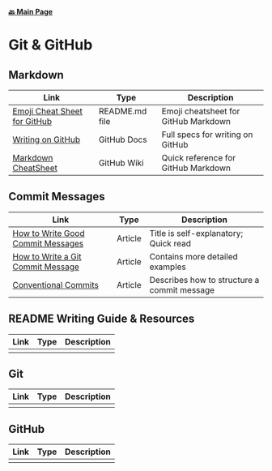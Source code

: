 **[:back: Main Page](README.md/)**

# Git & GitHub

## Markdown

| Link                                                                                                | Type           | Description                          |
| --------------------------------------------------------------------------------------------------- | -------------- | ------------------------------------ |
| [Emoji Cheat Sheet for GitHub](https://github.com/ikatyang/emoji-cheat-sheet/blob/master/README.md) | README.md file | Emoji cheatsheet for GitHub Markdown |
| [Writing on GitHub](https://docs.github.com/en/get-started/writing-on-github)                       | GitHub Docs    | Full specs for writing on GitHub     |
| [Markdown CheatSheet](https://github.com/adam-p/markdown-here/wiki/Markdown-Cheatsheet)             | GitHub Wiki    | Quick reference for GitHub Markdown  |

## Commit Messages

| Link                                                                                                                   | Type    | Description                                 |
| ---------------------------------------------------------------------------------------------------------------------- | ------- | ------------------------------------------- |
| [How to Write Good Commit Messages](https://www.freecodecamp.org/news/writing-good-commit-messages-a-practical-guide/) | Article | Title is self-explanatory; Quick read       |
| [How to Write a Git Commit Message](https://cbea.ms/git-commit/)                                                       | Article | Contains more detailed examples             |
| [Conventional Commits](https://www.conventionalcommits.org/en/v1.0.0/)                                                 | Article | Describes how to structure a commit message |

## README Writing Guide & Resources

| Link | Type | Description |
| ---- | ---- | ----------- |
| []() |      |             |

## Git

| Link | Type | Description |
| ---- | ---- | ----------- |
| []() |      |             |

## GitHub

| Link | Type | Description |
| ---- | ---- | ----------- |
| []() |      |             |
